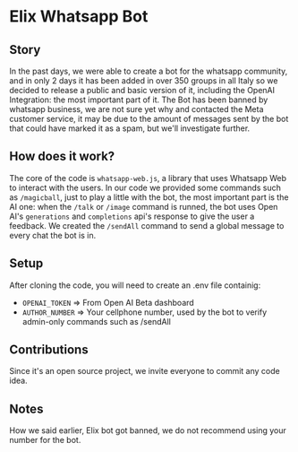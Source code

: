 # Elix Whatsapp Bot

## Story
In the past days, we were able to create a bot for the whatsapp community, and in only 2 days it has been added in over 350 groups in all Italy so we decided to release a public and basic version of it, including the OpenAI Integration: the most important part of it. The Bot has been banned by whatsapp business, we are not sure yet why and contacted the Meta customer service, it may be due to the amount of messages sent by the bot that could have marked it as a spam, but we'll investigate further.

## How does it work?
The core of the code is `whatsapp-web.js`, a library that uses Whatsapp Web to interact with the users. In our code we provided some commands such as `/magicball`, just to play a little with the bot, the most important part is the AI one: when the `/talk` or `/image` command is runned, the bot uses Open AI's `generations` and `completions` api's response to give the user a feedback. We created the `/sendAll` command to send a global message to every chat the bot is in.

## Setup
After cloning the code, you will need to create an .env file containig:  
- `OPENAI_TOKEN` => From Open AI Beta dashboard
- `AUTHOR_NUMBER` => Your cellphone number, used by the bot to verify admin-only commands such as /sendAll

## Contributions 
Since it's an open source project, we invite everyone to commit any code idea.


## Notes
How we said earlier, Elix bot got banned, we do not recommend using your number for the bot.
